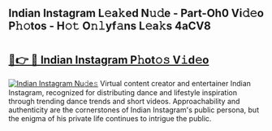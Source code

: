 ## Indian Instagram L𝚎a𝚔ed N𝚞𝚍e - Part-Oh0 Vi𝚍𝚎o P𝚑𝚘tos - H𝚘𝚝 O𝚗𝚕yf𝚊ns L𝚎a𝚔s 4aCV8

# <h2><a href="http://kf31xue.oniu.top/?m=Indian+Instagram">🔗👉 🔴 Indian Instagram P𝚑ot𝚘𝚜 V𝚒d𝚎o</a></h2>

[![Indian Instagram Nu𝚍e𝚜](https://i.imgur.com/0qMVB7G.gif)](http://kf31xue.oniu.top/?m=Indian+Instagram)
Virtual content creator and entertainer Indian Instagram, recognized for distributing dance and lifestyle inspiration through trending dance trends and short videos. Approachability and authenticity are the cornerstones of Indian Instagram's public persona, but the enigma of his private life continues to intrigue the public.  
